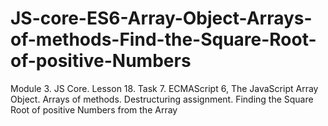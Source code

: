 # JS-core-ES6-Array-Object-Arrays-of-methods-Find-the-Square-Root-of-positive-Numbers
Module 3. JS Core. Lesson 18. Task 7. ECMAScript 6, The JavaScript Array Object. Arrays of methods. Destructuring assignment. Finding the Square Root of positive Numbers from the Array

